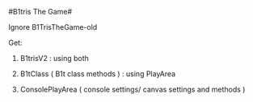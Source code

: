 #B1tris The Game#

Ignore B1TrisTheGame-old

Get:

1. B1trisV2 : using both
 
2. B1tClass ( B1t class methods ) : using PlayArea 

3. ConsolePlayArea ( console settings/ canvas settings and methods )
